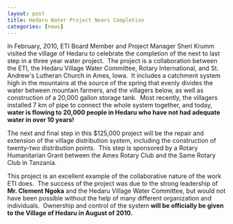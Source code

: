 ```yaml
---
layout: post
title: Hedaru Water Project Nears Completion
categories: [news]
---
```


In February, 2010, ETI Board Member and Project Manager Sheri Krumm visited the village of Hedaru to celebrate the completion of the next to last step in a three year water project.  The project is a collaboration between the ETI, the Hedaru Village Water Committee, Rotary International, and St. Andrew's Lutheran Church in Ames, Iowa.  It includes a catchment system high in the mountains at the source of the spring that evenly divides the water between mountain farmers, and the villagers below, as well as construction of a 20,000 gallon storage tank.  Most recently, the villagers installed 7 km of pipe to connect the whole system together, and today, <strong>water is flowing to 20,000 people in Hedaru who have not had adequate water in over 10 years!</strong>

The next and final step in this $125,000 project will be the repair and extension of the village distribution system, including the construction of twenty-two distribution points.  This step is sponsored by a Rotary Humanitarian Grant between the Ames Rotary Club and the Same Rotary Club in Tanzania.

This project is an excellent example of the collaborative nature of the work ETI does.  The success of the project was due to the strong leadership of <strong>Mr. Clement Ngoka</strong> and the Hedaru Village Water Committee, but would not have been possible without the help of many different organization and individuals.  Ownership and control of the system<strong> will be officially be given to the Village of Hedaru in August of 2010.</strong>
